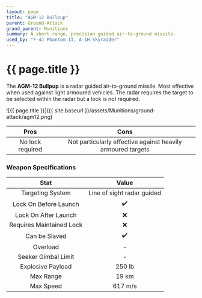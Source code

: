 ```yaml
---
layout: page
title: "AGM-12 Bullpup"
parent: Ground-Attack
grand_parent: Munitions
summary: A short-range, precision guided air-to-ground missile.
used_by: "F-4J Phantom II, A-1H Skyraider"
---
```


# {{ page.title }}

The **AGM-12 Bullpup** is a radar guided air-to-ground missile. Most effective when used against light armoured vehicles. The radar requires the target to be selected within the radar but a lock is not required.

![{{ page.title }}]({{ site.baseurl }}/assets/Munitions/ground-attack/agm12.png)

| Pros | Cons |
| :---: | :---: |
| No lock required | Not particularly effective against heavily armoured targets |

### Weapon Specifications

| Stat | Value |
|:-----:|:-----:|
| Targeting System | Line of sight radar guided |
| Lock On Before Launch | ✔️ |
| Lock On After Launch  | ❌ |
| Requires Maintained Lock  | ❌ |
| Can be Slaved  | ✔️ |
| Overload | - |
| Seeker Gimbal Limit | - |
| Explosive Payload | 250 lb |
| Max Range | 19 km |
| Max Speed | 617 m/s |
